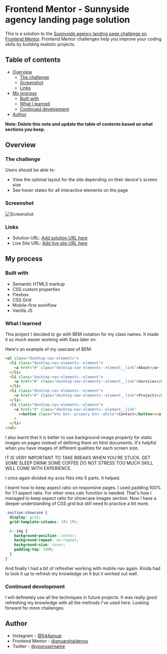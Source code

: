 # Frontend Mentor - Sunnyside agency landing page solution

This is a solution to the [Sunnyside agency landing page challenge on Frontend Mentor](https://www.frontendmentor.io/challenges/sunnyside-agency-landing-page-7yVs3B6ef). Frontend Mentor challenges help you improve your coding skills by building realistic projects.

## Table of contents

- [Overview](#overview)
  - [The challenge](#the-challenge)
  - [Screenshot](#screenshot)
  - [Links](#links)
- [My process](#my-process)
  - [Built with](#built-with)
  - [What I learned](#what-i-learned)
  - [Continued development](#continued-development)
- [Author](#author)

**Note: Delete this note and update the table of contents based on what sections you keep.**

## Overview

### The challenge

Users should be able to:

- View the optimal layout for the site depending on their device's screen size
- See hover states for all interactive elements on the page

### Screenshot

![Screenshot](./design/screenshot.jpg)

### Links

- Solution URL: [Add solution URL here](https://your-solution-url.com)
- Live Site URL: [Add live site URL here](https://anuarshaidenov.github.io/Sunnyside-Agency-Landing-Page/)

## My process

### Built with

- Semantic HTML5 markup
- CSS custom properties
- Flexbox
- CSS Grid
- Mobile-first workflow
- Vanilla JS

### What I learned

This project I decided to go with BEM notation for my class names. It made it so much easier working with Sass later on.

Here's an example of my usecase of BEM:

```html
<ul class="desktop-nav-elements">
  <li class="desktop-nav-elements--element">
    <a href="#" class="desktop-nav-elements--element__link">About</a>
  </li>
  <li class="desktop-nav-elements--element">
    <a href="#" class="desktop-nav-elements--element__link">Services</a>
  </li>
  <li class="desktop-nav-elements--element">
    <a href="#" class="desktop-nav-elements--element__link">Projects</a>
  </li>
  <li class="desktop-nav-elements--element">
    <a href="#" class="desktop-nav-elements--element__link"
      ><button class="btn btn--primary btn--white">Contact</button></a
    >
  </li>
</ul>
```

I also learnt that it is better to use background-image property for static images on pages instead of defining them on html documents. It's helpful when you have images of different qualities for each screen size.

IT IS VERY IMPORTANT TO TAKE BREAKS WHEN YOU'RE STUCK. GET SOME SLEEP DRINK SOME COFFEE DO NOT STRESS TOO MUCH SKILL WILL COME WITH EXPERIENCE.

I once again divided my scss files into 5 parts. It helped.

I learnt how to keep aspect ratio on responsive pages. I used padding:100% for 1:1 aspect ratio. For other ones calc function is needed. That's how I managed to keep aspect ratio for showcase images section.
Now I have a deeper understanding of CSS grid but still need to practice a bit more.

```css
.section-showcase {
  display: grid;
  grid-template-columns: 1fr 1fr;

  &--img {
    background-position: center;
    background-repeat: no-repeat;
    background-size: cover;
    padding-top: 100%;
  }
}
```

And finally I had a bit of refresher working with mobile nav again. Kinda had to look it up to refresh my knowledge on it but it worked out well.

### Continued development

I will definetely use all the techniques in future projects. It was really good refreshing my knowledge with all the methods I've used here. Looking forward for more challenges.

## Author

- Instagram - [@044anuar](https://www.instagram.com/044anuar)
- Frontend Mentor - [@anuarshaidenov](https://www.frontendmentor.io/profile/anuarshaidenov)
- Twitter - [@yourusername](https://www.twitter.com/anuarnyi)
